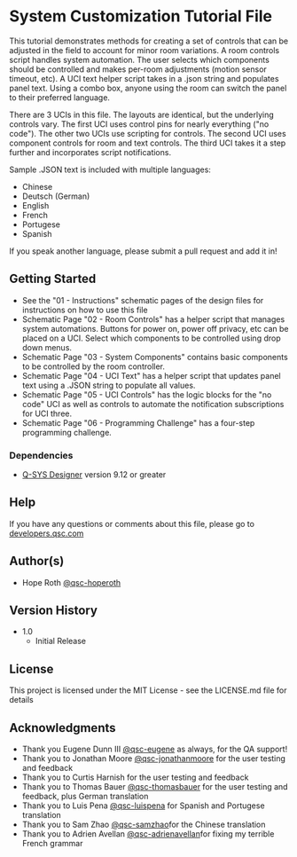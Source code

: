 # System Customization Tutorial File

This tutorial demonstrates methods for creating a set of controls that can be adjusted in the field to account for minor room variations. A room controls script handles system automation. The user selects which components should be controlled and makes per-room adjustments (motion sensor timeout, etc). A UCI text helper script takes in a .json string and populates panel text. Using a combo box, anyone using the room can switch the panel to their preferred language.

There are 3 UCIs in this file. The layouts are identical, but the underlying controls vary. The first UCI uses control pins for nearly everything ("no code"). The other two UCIs use scripting for controls. The second UCI uses component controls for room and text controls. The third UCI takes it a step further and incorporates script notifications.

Sample .JSON text is included with multiple languages:

- Chinese
- Deutsch (German)
- English
- French
- Portugese
- Spanish

If you speak another language, please submit a pull request and add it in!

## Getting Started

- See the "01 - Instructions" schematic pages of the design files for instructions on how to use this file
- Schematic Page "02 - Room Controls" has a helper script that manages system automations. Buttons for power on, power off privacy, etc can be placed on a UCI. Select which components to be controlled using drop down menus.
- Schematic Page "03 - System Components" contains basic components to be controlled by the room controller.
- Schematic Page "04 - UCI Text" has a helper script that updates panel text using a .JSON string to populate all values.
- Schematic Page "05 - UCI Controls" has the logic blocks for the "no code" UCI as well as controls to automate the notification subscriptions for UCI three.
- Schematic Page "06 - Programming Challenge" has a four-step programming challenge.

### Dependencies

- [Q-SYS Designer](https://www.qsys.com/resources/software-and-firmware/q-sys-designer-software/) version 9.12 or greater

## Help

If you have any questions or comments about this file, please go to [developers.qsc.com](https://developers.qsc.com)

## Author(s)

- Hope Roth [@qsc-hoperoth](https://github.com/qsc-hoperoth)

## Version History

- 1.0
  - Initial Release

## License

This project is licensed under the MIT License - see the LICENSE.md file for details

## Acknowledgments

- Thank you Eugene Dunn III [@qsc-eugene](https://github.com/qsc-eugene) as always, for the QA support!
- Thank you to Jonathan Moore [@qsc-jonathanmoore](https://github.com/qsc-jonathanmoore) for the user testing and feedback
- Thank you to Curtis Harnish for the user testing and feedback
- Thank you to Thomas Bauer [@qsc-thomasbauer](https://github.com/qsc-thomasbauer) for the user testing and feedback, plus German translation
- Thank you to Luis Pena [@qsc-luispena](https://github.com/qsc-luispena) for Spanish and Portugese translation
- Thank you to Sam Zhao [@qsc-samzhao](https://github.com/qsc-samzhao)for the Chinese translation
- Thank you to Adrien Avellan [@qsc-adrienavellan](https://github.com/qsc-adrienavellan)for fixing my terrible French grammar
